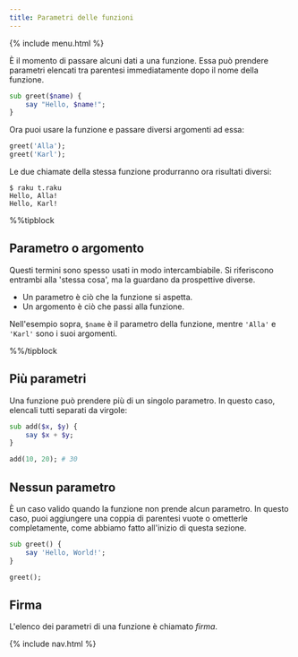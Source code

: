 ```yaml
---
title: Parametri delle funzioni
---
```


{% include menu.html %}

È il momento di passare alcuni dati a una funzione. Essa può prendere parametri elencati tra parentesi immediatamente dopo il nome della funzione.

```raku
sub greet($name) {
    say "Hello, $name!";
}
```

Ora puoi usare la funzione e passare diversi argomenti ad essa:

```raku
greet('Alla');
greet('Karl');
```

Le due chiamate della stessa funzione produrranno ora risultati diversi:

```console
$ raku t.raku
Hello, Alla!
Hello, Karl!
```

%%tipblock

## Parametro o argomento

Questi termini sono spesso usati in modo intercambiabile. Si riferiscono entrambi alla 'stessa cosa', ma la guardano da prospettive diverse.

* Un parametro è ciò che la funzione si aspetta.
* Un argomento è ciò che passi alla funzione.

Nell'esempio sopra, `$name` è il parametro della funzione, mentre `'Alla'` e `'Karl'` sono i suoi argomenti.

%%/tipblock

## Più parametri

Una funzione può prendere più di un singolo parametro. In questo caso, elencali tutti separati da virgole:

```raku
sub add($x, $y) {
    say $x + $y;
}

add(10, 20); # 30
```

## Nessun parametro

È un caso valido quando la funzione non prende alcun parametro. In questo caso, puoi aggiungere una coppia di parentesi vuote o ometterle completamente, come abbiamo fatto all'inizio di questa sezione.

```raku
sub greet() {
    say 'Hello, World!';
}

greet();
```

## Firma

L'elenco dei parametri di una funzione è chiamato _firma_.

{% include nav.html %}